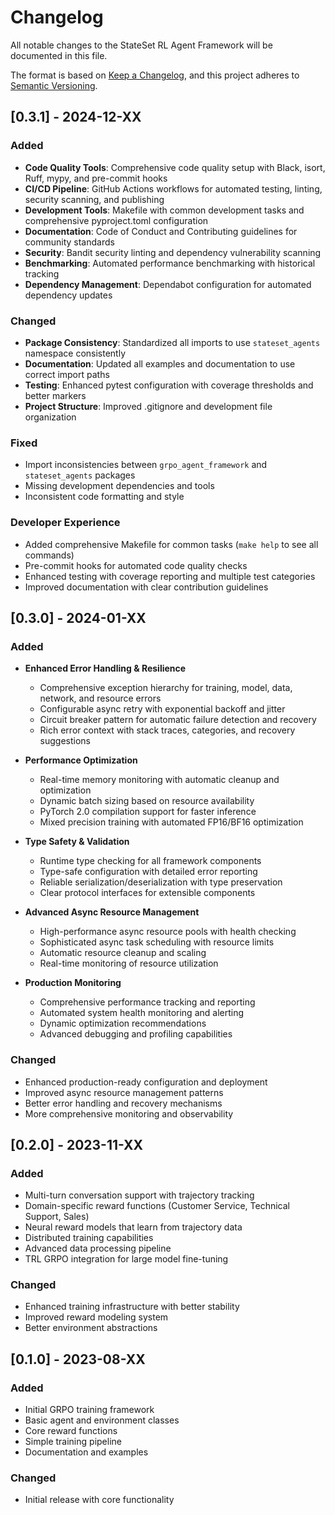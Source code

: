 # Changelog

All notable changes to the StateSet RL Agent Framework will be documented in this file.

The format is based on [Keep a Changelog](https://keepachangelog.com/en/1.0.0/),
and this project adheres to [Semantic Versioning](https://semver.org/spec/v2.0.0.html).

## [0.3.1] - 2024-12-XX

### Added
- **Code Quality Tools**: Comprehensive code quality setup with Black, isort, Ruff, mypy, and pre-commit hooks
- **CI/CD Pipeline**: GitHub Actions workflows for automated testing, linting, security scanning, and publishing
- **Development Tools**: Makefile with common development tasks and comprehensive pyproject.toml configuration
- **Documentation**: Code of Conduct and Contributing guidelines for community standards
- **Security**: Bandit security linting and dependency vulnerability scanning
- **Benchmarking**: Automated performance benchmarking with historical tracking
- **Dependency Management**: Dependabot configuration for automated dependency updates

### Changed
- **Package Consistency**: Standardized all imports to use `stateset_agents` namespace consistently
- **Documentation**: Updated all examples and documentation to use correct import paths
- **Testing**: Enhanced pytest configuration with coverage thresholds and better markers
- **Project Structure**: Improved .gitignore and development file organization

### Fixed
- Import inconsistencies between `grpo_agent_framework` and `stateset_agents` packages
- Missing development dependencies and tools
- Inconsistent code formatting and style

### Developer Experience
- Added comprehensive Makefile for common tasks (`make help` to see all commands)
- Pre-commit hooks for automated code quality checks
- Enhanced testing with coverage reporting and multiple test categories
- Improved documentation with clear contribution guidelines

## [0.3.0] - 2024-01-XX

### Added
- **Enhanced Error Handling & Resilience**
  - Comprehensive exception hierarchy for training, model, data, network, and resource errors
  - Configurable async retry with exponential backoff and jitter
  - Circuit breaker pattern for automatic failure detection and recovery
  - Rich error context with stack traces, categories, and recovery suggestions

- **Performance Optimization**
  - Real-time memory monitoring with automatic cleanup and optimization
  - Dynamic batch sizing based on resource availability
  - PyTorch 2.0 compilation support for faster inference
  - Mixed precision training with automated FP16/BF16 optimization

- **Type Safety & Validation**
  - Runtime type checking for all framework components
  - Type-safe configuration with detailed error reporting
  - Reliable serialization/deserialization with type preservation
  - Clear protocol interfaces for extensible components

- **Advanced Async Resource Management**
  - High-performance async resource pools with health checking
  - Sophisticated async task scheduling with resource limits
  - Automatic resource cleanup and scaling
  - Real-time monitoring of resource utilization

- **Production Monitoring**
  - Comprehensive performance tracking and reporting
  - Automated system health monitoring and alerting
  - Dynamic optimization recommendations
  - Advanced debugging and profiling capabilities

### Changed
- Enhanced production-ready configuration and deployment
- Improved async resource management patterns
- Better error handling and recovery mechanisms
- More comprehensive monitoring and observability

## [0.2.0] - 2023-11-XX

### Added
- Multi-turn conversation support with trajectory tracking
- Domain-specific reward functions (Customer Service, Technical Support, Sales)
- Neural reward models that learn from trajectory data
- Distributed training capabilities
- Advanced data processing pipeline
- TRL GRPO integration for large model fine-tuning

### Changed
- Enhanced training infrastructure with better stability
- Improved reward modeling system
- Better environment abstractions

## [0.1.0] - 2023-08-XX

### Added
- Initial GRPO training framework
- Basic agent and environment classes
- Core reward functions
- Simple training pipeline
- Documentation and examples

### Changed
- Initial release with core functionality
